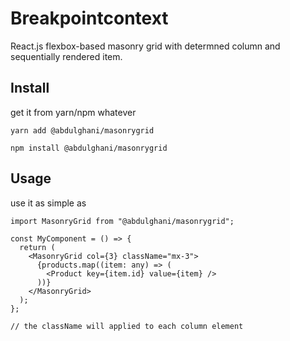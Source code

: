# Breakpointcontext

React.js flexbox-based masonry grid with determned column and sequentially rendered item.

## Install

get it from yarn/npm whatever

```
yarn add @abdulghani/masonrygrid

npm install @abdulghani/masonrygrid
```

## Usage

use it as simple as

```tsx
import MasonryGrid from "@abdulghani/masonrygrid";

const MyComponent = () => {
  return (
    <MasonryGrid col={3} className="mx-3">
      {products.map((item: any) => (
        <Product key={item.id} value={item} />
      ))}
    </MasonryGrid>
  );
};

// the className will applied to each column element
```

